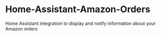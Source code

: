 # Home-Assistant-Amazon-Orders
Home Assistant integration to display and notify information about your Amazon orders
